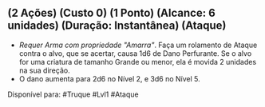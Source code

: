 ## (2 Ações) (Custo 0) (1 Ponto) (Alcance: 6 unidades) (Duração: Instantânea) (Ataque)

  - *Requer Arma com propriedade "Amarra"*. Faça um rolamento de Ataque contra o alvo, que se acertar, causa 1d6 de Dano Perfurante. Se o alvo for uma criatura de tamanho Grande ou menor, ela é movida 2 unidades na sua direção.
  - O dano aumenta para 2d6 no Nível 2, e 3d6 no Nível 5.

Disponível para: 
#Truque #Lvl1 #Ataque 